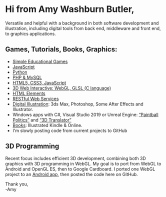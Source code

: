 <h1>Hi from Amy Washburn Butler,</h1> 
<p>
Versatile and helpful with a background in both software development and illustration, including digital tools from back end, middleware and front end, to graphics applications.
</p>
<h2>Games, Tutorials, Books, Graphics:</h2>
<ul>
  <li><a href="https://7Thunders.biz" title="Web Development: Educational Games">Simple Educational Games</a></li>
  <li><a href="https://code.7thunders.biz/js/javascript.php" title="JavaScript">JavaScript</a></li>
  <li><a href="https://python.7Thunders.biz" title="Python Development">Python</a></li>
  <li><a href="https://code.7thunders.biz/ph/topics-php.php" title="PHP &amp; MySQL">PHP &amp; MySQL</a></li>
  <li><a href="https://code.7thunders.biz/h5/topics.php" title="HTML5, CSS3, JavaScript">HTML5, CSS3, JavaScript</a></li>
  <li><a href="https://code.7thunders.biz/3d/models.php" title="3D Web Interactive">3D Web Interactive: WebGL, GLSL (C language)</a></li>
  <li><a href="https://code.7thunders.biz/h5/elements/e.php" title="HTML Elements">HTML Elements</a></li>
  <li><a href="https://code.7thunders.biz/ph/post.php" title="RESTful Post:Overview">RESTful Web Services</a></li>
  <li><a href="https://art.7Thunders.biz" title="Digital Illustration">Digital Illustration</a>: 3ds Max, Photoshop, Some After Effects and Illustrator.</li>  
  <li>Windows apps with C#, Visual Studio 2019 or Unreal Engine: <a href="https://www.microsoft.com/en-us/p/paintball-politics/9p5htpqqdj49" title="Paintball Politics"><q>Paintball Politics</q></a> and 
     <a href="https://www.microsoft.com/en-us/p/3d-translator/9n440kv2zvtb#activetab=pivot:overviewtab" title="3D Translator"><q>3D Translator</q></a></li>
  <li><a href="https://7thunders.biz/books.php" title="Books: Kindle &amp; Online">Books</a>: Illustrated Kindle &amp; Online.</li>  
  <li>I'm slowly posting code from current projects to GitHub</li>
</ul>

<h2>3D Programming</h2>
<p>
Recent focus includes efficient 3D development, combining both 3D graphics with 3D programming in WebGL. 
My goal is to port from WebGL to Android and OpenGL ES, then to Google Cardboard.
I ported one WebGL project to an
<a href="https://vr.7thunders.biz/android/3d.php" title="Free Android Apps">Android app</a>, then posted the code here on GitHub. 
</p>

Thank you,<br/>
-Amy

<!---
STSButler/STSButler is a ✨ special ✨ repository because its `README.md` (this file) appears on your GitHub profile.
You can click the Preview link to take a look at your changes.
--->
